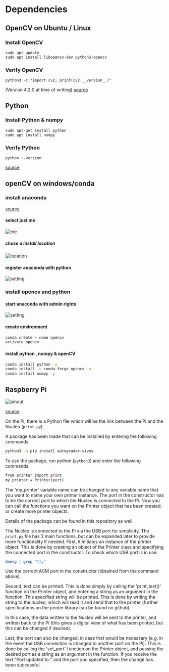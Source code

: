 # Dependencies

## OpenCV on Ubuntu / Linux

### Install OpenCV

```command
sudo apt update
sudo apt install libopencv-dev python3-opencv
```

### Verify OpenCV

```command
python3 -c "import cv2; print(cv2.__version__)"
```

(Version 4.2.0 at time of writing)
[source](https://linuxize.com/post/how-to-install-opencv-on-ubuntu-20-04/)

## Python

### Install Python & numpy

```command
sudo apt-get install python
sudo apt install numpy
```

### Verify Python

```command
python --version
```

[source](https://www.makeuseof.com/install-python-ubuntu/)

## openCV on windows/conda

### install anaconda 

[source](https://www.anaconda.com/products/individual)

#### select just me

![me](./img/anacondame.PNG)

##### chose a install location

![location](./img/anacondalocation.PNG)

#### register anaconda with python 

![setting](./img/anacondapython.PNG)

### install opencv and python

#### start anaconda with admin rights

![setting](./img/anacondaAdmin.png)

#### create environment

```bash
conda create — name opencv
activate opencv
```

#### install python , numpy & openCV

```bash
conda install python -y
conda install -c conda-forge opencv -y
conda install numpy -y
```

## Raspberry Pi

![pinout](./img/RPI-pinout.PNG)

[source](https://pi4j.com/1.4/pins/rpi-4b.html)

On the Pi, there is a Python file which will be the link between the Pi and the Nucleo (`print.py`).

A package has been made that can be installed by entering the following commands:

```bash
python3 -m pip install autograder-vives 
```

To use the package, run python (`python3`) and enter the following commands:

```bash
from printer import print
my_printer = Printer(port)
```

The 'my_printer' variable name can be changed to any variable name that you want to name your own printer instance. The port in the constructor has to be the correct port to which the Nucleo is connected to the Pi.
Now you can call the functions you want on the Printer object that has been created, or create more printer objects.

Details of the package can be found in this repository as well.

The Nucleo is connected to the Pi via the USB port for simplicity. The `print.py` file has 3 main functions, but can be expanded later to provide more functionality if needed.
First, it initiates an instance of the printer object. This is done by creating an object of the Printer class and specifying the connected port in the constructor. To check which USB port is in use:

```bash
dmesg | grep "tty"
```

Use the correct ACM port in the constructor (obtained from the command above).

Second, text can be printed. This is done simply by calling the 'print_text()' function on the Printer object, and entering a string as an argument in the function. This specified string will be printed. This is done by writing the string to the nucleo, which will read it and send that to the printer (further specifications on the printer library can be found on github). <!--- TO DO: put github link to printer repo--->

In this case, the data written to the Nucleo will be sent to the printer, and written back to the Pi (this gives a digital view of what has been printed, but this can be changed if desired).

Last, the port can also be changed, in case that would be necessary (e.g. in the event the USB connection is changed to another port on the Pi). This is done by calling the 'set_port' function on the Printer object, and passing the desired port as a string as an argument in the function. If you receive the text "Port updated to:" and the port you specified, then the change has been successful.
